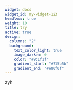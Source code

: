 ```yaml
---
widget: docs
widget_id: my-widget-123
headless: true
weight: 10
title: try
active: true
design:
  columns: "2"
  background:
    text_color_light: true
    image_darken: 0
    color: "#9c1f1f"
    gradient_start: "#715b5b"
    gradient_end: "#e80f0f"
---
```

zyh